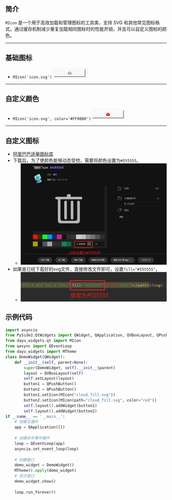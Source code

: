 ## 简介
`MIcon` 是一个用于高效加载和管理图标的工具类，支持 SVG 和其他常见图标格式。通过缓存机制减少重复加载相同图标时的性能开销，并且可以自定义图标的颜色。
******
## 基础图标
  - `MIcon('icon.svg')`![img_12.png](img_12.png)
********
## 自定义颜色
  - `MIcon('icon.svg', color='#FF0000')`![img_13.png](img_13.png)
******
## 自定义图标
  - [阿里巴巴适量图标库](https://www.iconfont.cn/)
  - 下载后，为了使颜色能够动态受控，需要将颜色设置为`#555555`。
    - ![img_136.png](img_136.png)
  - 如果是已经下载好的svg文件，直接修改文件即可，设置`fill="#555555"`。
    - ![img_137.png](img_137.png)
## 示例代码

```python
import asyncio
from PySide2.QtWidgets import QWidget, QApplication, QVBoxLayout, QPushButton
from dayu_widgets.qt import MIcon
from qasync import QEventLoop
from dayu_widgets import MTheme
class DemoWidget(QWidget):
    def __init__(self, parent=None):
        super(DemoWidget, self).__init__(parent)
        layout = QVBoxLayout(self)
        self.setLayout(layout)
        button1 = QPushButton()
        button2 = QPushButton()
        button1.setIcon(MIcon("cloud_fill.svg"))
        button2.setIcon(MIcon(path="cloud_fill.svg", color="red"))
        self.layout().addWidget(button1)
        self.layout().addWidget(button2)
if __name__ == '__main__':
    # 创建主循环
    app = QApplication([])

    # 创建异步事件循环
    loop = QEventLoop(app)
    asyncio.set_event_loop(loop)

    # 创建窗口
    demo_widget = DemoWidget()
    MTheme().apply(demo_widget)
    # 显示窗口
    demo_widget.show()

    loop.run_forever()
